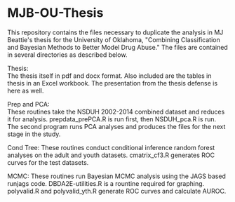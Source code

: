 # MJB-OU-Thesis

This repository contains the files necessary to duplicate the analysis
in MJ Beattie's thesis for the University of Oklahoma, "Combining
Classification and Bayesian Methods to Better Model Drug Abuse."  The
files are contained in several directories as described below.

Thesis:  
The thesis itself in pdf and docx format.  Also included are the tables
in thesis in an Excel workbook.  The presentation from the thesis
defense is here as well.

Prep and PCA:  
These routines take the NSDUH 2002-2014 combined dataset and reduces it
for analysis.  prepdata_prePCA.R is run first, then NSDUH_pca.R is run.
The second program runs PCA analyses and produces the files for the
next stage in the study.

Cond Tree:
These routines conduct conditional inference random forest analyses on
the adult and youth datasets. cmatrix_cf3.R generates ROC curves for
the test datasets.

MCMC:
These routines run Bayesian MCMC analysis using the JAGS based runjags
code.  DBDA2E-utilities.R is a rountine required for graphing.
polyvalid.R and polyvalid_yth.R generate ROC curves and calculate
AUROC.
